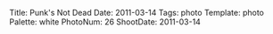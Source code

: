 Title: Punk's Not Dead
Date: 2011-03-14
Tags: photo
Template: photo
Palette: white
PhotoNum: 26
ShootDate: 2011-03-14

